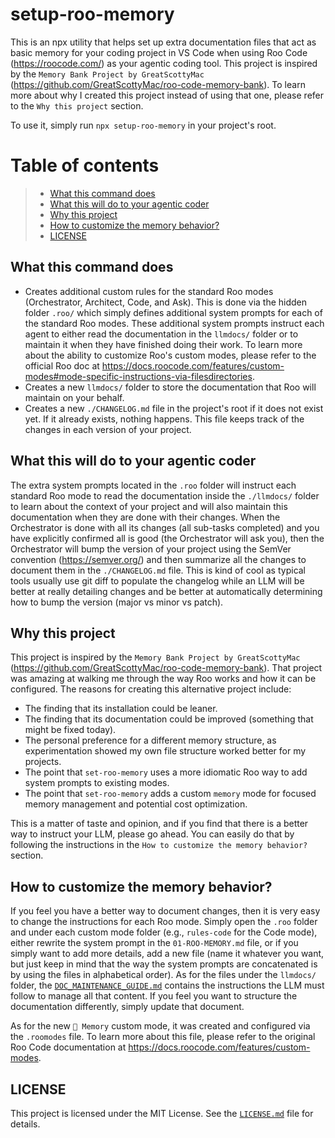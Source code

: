 # setup-roo-memory

This is an npx utility that helps set up extra documentation files that act as basic memory for your coding project in VS Code when using Roo Code (https://roocode.com/) as your agentic coding tool. This project is inspired by the `Memory Bank Project by GreatScottyMac` (https://github.com/GreatScottyMac/roo-code-memory-bank). To learn more about why I created this project instead of using that one, please refer to the `Why this project` section.

To use it, simply run `npx setup-roo-memory` in your project's root.

# Table of contents

> * [What this command does](#what-this-command-does)
> * [What this will do to your agentic coder](#what-this-will-do-to-your-agentic-coder)
> * [Why this project](#why-this-project)
> * [How to customize the memory behavior?](#how-to-customize-the-memory-behavior)
> * [LICENSE](#license)

## What this command does

*   Creates additional custom rules for the standard Roo modes (Orchestrator, Architect, Code, and Ask). This is done via the hidden folder `.roo/` which simply defines additional system prompts for each of the standard Roo modes. These additional system prompts instruct each agent to either read the documentation in the `llmdocs/` folder or to maintain it when they have finished doing their work. To learn more about the ability to customize Roo's custom modes, please refer to the official Roo doc at https://docs.roocode.com/features/custom-modes#mode-specific-instructions-via-filesdirectories.
*   Creates a new `llmdocs/` folder to store the documentation that Roo will maintain on your behalf.
*   Creates a new `./CHANGELOG.md` file in the project's root if it does not exist yet. If it already exists, nothing happens. This file keeps track of the changes in each version of your project.

## What this will do to your agentic coder

The extra system prompts located in the `.roo` folder will instruct each standard Roo mode to read the documentation inside the `./llmdocs/` folder to learn about the context of your project and will also maintain this documentation when they are done with their changes. When the Orchestrator is done with all its changes (all sub-tasks completed) and you have explicitly confirmed all is good (the Orchestrator will ask you), then the Orchestrator will bump the version of your project using the SemVer convention (https://semver.org/) and then summarize all the changes to document them in the `./CHANGELOG.md` file. This is kind of cool as typical tools usually use git diff to populate the changelog while an LLM will be better at really detailing changes and be better at automatically determining how to bump the version (major vs minor vs patch).

## Why this project

This project is inspired by the `Memory Bank Project by GreatScottyMac` (https://github.com/GreatScottyMac/roo-code-memory-bank). That project was amazing at walking me through the way Roo works and how it can be configured. The reasons for creating this alternative project include:

*   The finding that its installation could be leaner.
*   The finding that its documentation could be improved (something that might be fixed today).
*   The personal preference for a different memory structure, as experimentation showed my own file structure worked better for my projects.
*   The point that `set-roo-memory` uses a more idiomatic Roo way to add system prompts to existing modes.
*   The point that `set-roo-memory` adds a custom `memory` mode for focused memory management and potential cost optimization.

This is a matter of taste and opinion, and if you find that there is a better way to instruct your LLM, please go ahead. You can easily do that by following the instructions in the `How to customize the memory behavior?` section.

## How to customize the memory behavior?

If you feel you have a better way to document changes, then it is very easy to change the instructions for each Roo mode. Simply open the `.roo` folder and under each custom mode folder (e.g., `rules-code` for the Code mode), either rewrite the system prompt in the `01-ROO-MEMORY.md` file, or if you simply want to add more details, add a new file (name it whatever you want, but just keep in mind that the way the system prompts are concatenated is by using the files in alphabetical order). As for the files under the `llmdocs/` folder, the [`DOC_MAINTENANCE_GUIDE.md`](files/llmdocs/DOC_MAINTENANCE_GUIDE.md:1) contains the instructions the LLM must follow to manage all that content. If you feel you want to structure the documentation differently, simply update that document.

As for the new `🧠 Memory` custom mode, it was created and configured via the `.roomodes` file. To learn more about this file, please refer to the original Roo Code documentation at https://docs.roocode.com/features/custom-modes.

## LICENSE

This project is licensed under the MIT License. See the [`LICENSE.md`](LICENSE.md:1) file for details.